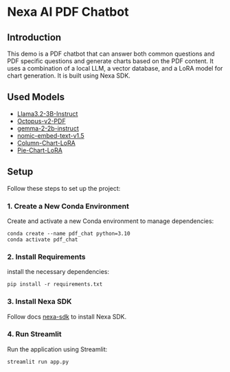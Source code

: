 # Nexa AI PDF Chatbot

## Introduction

This demo is a PDF chatbot that can answer both common questions and PDF specific questions and generate charts based on the PDF content. It uses a combination of a local LLM, a vector database, and a LoRA model for chart generation. It is built using Nexa SDK.

## Used Models

- [Llama3.2-3B-Instruct](https://nexa.ai/meta/Llama3.2-3B-Instruct/gguf-q4_0/readme)
- [Octopus-v2-PDF](https://nexa.ai/DavidHandsome/Octopus-v2-PDF/gguf-q4_K_M/readme)
- [gemma-2-2b-instruct](https://nexa.ai/google/gemma-2-2b-instruct/gguf-fp16/readme)
- [nomic-embed-text-v1.5](https://nexa.ai/nomic-ai/nomic-embed-text-v1.5/gguf-fp16/readme)
- [Column-Chart-LoRA](https://nexa.ai/DavidHandsome/Column-Chart-LoRA/gguf-fp16/readme)
- [Pie-Chart-LoRA](https://nexa.ai/DavidHandsome/Pie-Chart-LoRA/gguf-fp16/readme)

## Setup

Follow these steps to set up the project:

### 1. Create a New Conda Environment
Create and activate a new Conda environment to manage dependencies:

```
conda create --name pdf_chat python=3.10
conda activate pdf_chat
```

### 2. Install Requirements
install the necessary dependencies:

```
pip install -r requirements.txt
```

### 3. Install Nexa SDK

Follow docs [nexa-sdk](https://github.com/NexaAI/nexa-sdk) to install Nexa SDK.

### 4. Run Streamlit
Run the application using Streamlit:

```
streamlit run app.py
```